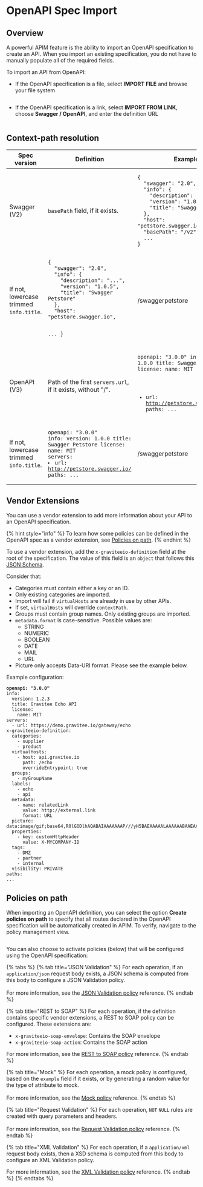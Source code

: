 # OpenAPI Spec Import

## Overview

A powerful APIM feature is the ability to import an OpenAPI specification to create an API. When you import an existing specification, you do not have to manually populate all of the required fields.&#x20;

To import an API from OpenAPI:

* If the OpenAPI specification is a file, select **IMPORT FILE** and browse your file system

<figure><img src="https://docs.gravitee.io/images/apim/3.x/api-publisher-guide/manage-apis/graviteeio-import-openapi-file.png" alt=""><figcaption></figcaption></figure>

* If the OpenAPI specification is a link, select **IMPORT FROM LINK**, choose **Swagger / OpenAPI**, and enter the definition URL

<figure><img src="https://docs.gravitee.io/images/apim/3.x/api-publisher-guide/manage-apis/graviteeio-import-openapi-link.png" alt=""><figcaption></figcaption></figure>

## **Context-path resolution**

<table><thead><tr><th>Spec version</th><th>Definition</th><th>Example</th><th>Context-path</th></tr></thead><tbody><tr><td>Swagger (V2)</td><td><code>basePath</code> field, if it exists.</td><td><pre><code>{
  "swagger": "2.0",
  "info": {
    "description": "...",
    "version": "1.0.5",
    "title": "Swagger Petstore"
  },
  "host": "petstore.swagger.io",
  "basePath": "/v2",
  ...
}
</code></pre></td><td>/v2</td></tr><tr><td>If not, lowercase trimmed <code>info.title</code>.</td><td><pre><code>{
  "swagger": "2.0",
  "info": {
    "description": "...",
    "version": "1.0.5",
    "title": "Swagger Petstore"
  },
  "host": "petstore.swagger.io",

  ...
}
</code></pre></td><td>/swaggerpetstore</td><td></td></tr><tr><td>OpenAPI (V3)</td><td>Path of the first <code>servers.url</code>, if it exists, without "/".<br></td><td><pre><code>openapi: "3.0.0"
info:
  version: 1.0.0
  title: Swagger Petstore
  license:
    name: MIT
servers:
  - url: http://petstore.swagger.io/v1
paths:
...
</code></pre></td><td>/v1</td></tr><tr><td>If not, lowercase trimmed <code>info.title</code>.</td><td><pre><code>openapi: "3.0.0"
info:
  version: 1.0.0
  title: Swagger Petstore
  license:
    name: MIT
servers:
  - url: http://petstore.swagger.io/
paths:
  ...
</code></pre></td><td>/swaggerpetstore</td><td></td></tr></tbody></table>

## Vendor Extensions

You can use a vendor extension to add more information about your API to an OpenAPI specification.

{% hint style="info" %}
To learn how some policies can be defined in the OpenAPI spec as a vendor extension, see [Policies on path](openapi-spec-import.md#policies-on-path).
{% endhint %}

To use a vendor extension, add the `x-graviteeio-definition` field at the root of the specification. The value of this field is an `object` that follows this [JSON Schema](https://raw.githubusercontent.com/gravitee-io/gravitee-api-management/master/gravitee-apim-rest-api/gravitee-apim-rest-api-service/src/main/resources/schema/xGraviteeIODefinition.json).

Consider that:

* Categories must contain either a key or an ID.
* Only existing categories are imported.
* Import will fail if `virtualHosts` are already in use by other APIs.
* If set, `virtualHosts` will override `contextPath`.
* Groups must contain group names. Only existing groups are imported.
* `metadata.format` is case-sensitive. Possible values are:
  * STRING
  * NUMERIC
  * BOOLEAN
  * DATE
  * MAIL
  * URL
* Picture only accepts Data-URI format. Please see the example below.

Example configuration:

<pre class="language-yaml"><code class="lang-yaml"><strong>openapi: "3.0.0"
</strong>info:
  version: 1.2.3
  title: Gravitee Echo API
  license:
    name: MIT
servers:
  - url: https://demo.gravitee.io/gateway/echo
x-graviteeio-definition:
  categories:
    - supplier
    - product
  virtualHosts:
    - host: api.gravitee.io
      path: /echo
      overrideEntrypoint: true
  groups:
    - myGroupName
  labels:
    - echo
    - api
  metadata:
    - name: relatedLink
      value: http://external.link
      format: URL
  picture: data:image/gif;base64,R0lGODlhAQABAIAAAAAAAP///yH5BAEAAAAALAAAAAABAAEAAAIBRAA7
  properties:
    - key: customHttpHeader
      value: X-MYCOMPANY-ID
  tags:
    - DMZ
    - partner
    - internal
  visibility: PRIVATE
paths:
...
</code></pre>

## Policies on path

When importing an OpenAPI definition, you can select the option **Create policies on path** to specify that all routes declared in the OpenAPI specification will be automatically created in APIM. To verify, navigate to the policy management view.

<figure><img src="https://docs.gravitee.io/images/apim/3.x/api-publisher-guide/manage-apis/graviteeio-import-openapi-policies-path.png" alt=""><figcaption></figcaption></figure>

You can also choose to activate policies (below) that will be configured using the OpenAPI specification:

{% tabs %}
{% tab title="JSON Validation" %}
For each operation, if an `application/json` request body exists, a JSON schema is computed from this body to configure a JSON Validation policy.\
\
For more information, see the [JSON Validation policy](../../../reference/policy-reference/json-validation.md) reference.
{% endtab %}

{% tab title="REST to SOAP" %}
For each operation, if the definition contains specific vendor extensions, a REST to SOAP policy can be configured. These extensions are:

* `x-graviteeio-soap-envelope`: Contains the SOAP envelope
* `x-graviteeio-soap-action`: Contains the SOAP action

For more information, see the [REST to SOAP policy](../../../reference/policy-reference/rest-to-soap.md) reference.
{% endtab %}

{% tab title="Mock" %}
For each operation, a mock policy is configured, based on the `example` field if it exists, or by generating a random value for the type of attribute to mock.\
\
For more information, see the [Mock policy](../../../reference/policy-reference/mock.md) reference.
{% endtab %}

{% tab title="Request Validation" %}
For each operation, `NOT` `NULL` rules are created with query parameters and headers.\
\
For more information, see the [Request Validation policy](../../../reference/policy-reference/request-validation.md) reference.
{% endtab %}

{% tab title="XML Validation" %}
For each operation, if a `application/xml` request body exists, then a XSD schema is computed from this body to configure an XML Validation policy.&#x20;

For more information, see the [XML Validation policy](../../../reference/policy-reference/xml-validation.md) reference.
{% endtab %}
{% endtabs %}
